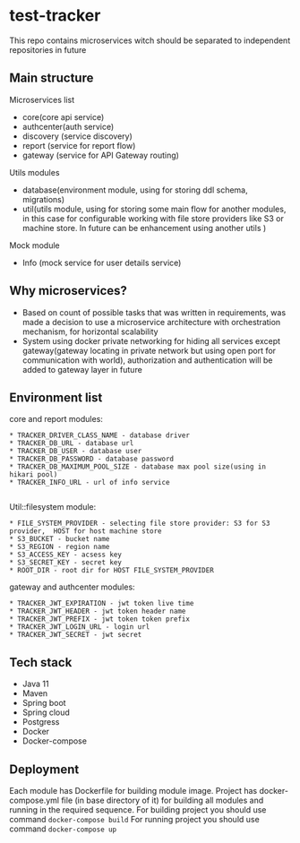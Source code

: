 # test-tracker #
This repo contains microservices witch should be separated to independent repositories in future

## Main structure ##
Microservices list
* core(core api service)
* authcenter(auth service)
* discovery (service discovery)
* report (service for report flow)
* gateway (service for API Gateway routing)

Utils modules
* database(environment module, using for storing ddl schema, migrations)
* util(utils module, using for storing some main flow for another modules, in this case for configurable working with file store providers like S3 or machine store. In future can be enhancement using another utils )

Mock module
* Info (mock service for user details service)

## Why microservices? ##
* Based on count of possible tasks that was written in requirements, was made a decision to use a microservice architecture with orchestration mechanism, for horizontal scalability
* System using docker private networking for hiding all services except gateway(gateway locating in private network but using open port for communication with world), authorization and authentication will be added to gateway layer in future 
 
## Environment list ##
core and report modules:

```
* TRACKER_DRIVER_CLASS_NAME - database driver 
* TRACKER_DB_URL - database url 
* TRACKER_DB_USER - database user 
* TRACKER_DB_PASSWORD - database password 
* TRACKER_DB_MAXIMUM_POOL_SIZE - database max pool size(using in hikari pool)
* TRACKER_INFO_URL - url of info service
 
```

Util::filesystem module:
```
* FILE_SYSTEM_PROVIDER - selecting file store provider: S3 for S3 provider,  HOST for host machine store
* S3_BUCKET - bucket name
* S3_REGION - region name
* S3_ACCESS_KEY - acsess key
* S3_SECRET_KEY - secret key
* ROOT_DIR - root dir for HOST FILE_SYSTEM_PROVIDER

```

gateway and authcenter modules:
```
* TRACKER_JWT_EXPIRATION - jwt token live time
* TRACKER_JWT_HEADER - jwt token header name
* TRACKER_JWT_PREFIX - jwt token token prefix
* TRACKER_JWT_LOGIN_URL - login url 
* TRACKER_JWT_SECRET - jwt secret
```

## Tech stack ##
* Java 11
* Maven
* Spring boot
* Spring cloud
* Postgress
* Docker
* Docker-compose


## Deployment ##

Each module has Dockerfile for building module image. Project has docker-compose.yml file (in base directory of it) for building all modules and running in the required sequence.
For building project you should use command 
```docker-compose build```
For running project you should use command
```docker-compose up```


